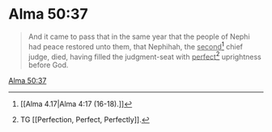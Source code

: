# Alma 50:37

> And it came to pass that in the same year that the people of Nephi had peace restored unto them, that Nephihah, the <u>second</u>[^a] chief judge, died, having filled the judgment-seat with <u>perfect</u>[^b] uprightness before God.

[Alma 50:37](https://www.churchofjesuschrist.org/study/scriptures/bofm/alma/50?lang=eng&id=p37#p37)


[^a]: [[Alma 4.17|Alma 4:17 (16-18).]]
[^b]: TG [[Perfection, Perfect, Perfectly]].
